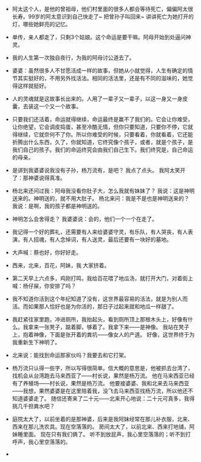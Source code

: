 - 阿太这个人，是他的曾祖母，他们村里面的很多人都会等待死亡，偏偏阿太很长寿。99岁的阿太意识到自己快走了~ 把曾孙子叫回来~ 讲讲死亡为她打开的灯，哪些她鲜亮的记忆。
- 单传，亲人都走了，只剩3个姑娘。这个命运是要干嘛。阿母开始到处逼问神灵。
- 我的人生第一次独自夜行，为我的阿母讨公道去了。
- 婆婆：虽然很多人不甘愿活成一样的故事，但她从小就觉得，人生有确定的情节其实挺好的，不用另外找活法。相同的活法里，还是有不同的滋味的，她觉得这样就挺好。
- 人的灵魂就是这故事长出来的。人用了一辈子又一辈子，以这一身又一身皮囊，去装这一个又一个故事。
- 只要我们还活着，命运就得继续，命运最终是赢不了我们的。它会让你难受，让你绝望，它会调皮捣蛋，甚至冷酷无情，但你只要知道，只要你不停，它就得继续，它就奈何不了你。所以你难受的时候，只要看着，你就看着，它还能折腾出什么东西，久了，你就知道，它终究像个孩子，或者，就是个孩子，是我们自己的孩子。我们的命运终究会由我们自己生下。我们终究是，自己命运的母亲。
- 是讲到我婆婆说我没有子孙，杨万流有，是吧？
 我点了点头。
 我阿太笑开了：那神婆说得真准。
- 杨北来还问过我：阿母我没看你肚子大，怎么我就有妹妹了？
我说：这是神明送来的。神明送的，就不用大肚子。
杨北来问：我是不是也是神明送来的？
我说：是啊，我的孩子都是神明送的。

- 神明怎么会舍得走？
我婆婆说：会的，他们一个一个在走了。


- 我记得一个好的葬礼，还需要有人来给婆婆守灵，有乐队，有人哭丧，有人表演，有人招魂，有人念悼词，有人送灵，最后还要有一块好的墓地。
- 大声喊：蔡也好，你好好走。
- 西来，北来，百花，阿妹，我 大家挤着。

- 第二天早上六点多，鸡刚打鸣，我给百花喂了地瓜汤，就打开大门，对着街上喊：杨仔屎，你安排了吗？

- 我不知道你活到这个年纪知道了没有，这世界最容易的活法，就是为别人而活。而如果那人恰好也是为你活的，那日子过起来就和地瓜一样甜了。
- 我赶紧往家里跑，冲进厕所，我抬起头，看到厕所顶上那根木头上，好像有什么。我拿来一张凳子，踮着脚，够着了。我拿下来——是神像。
我站在凳子上，抱着神像，下面是张开着的粪坑——像女人的产道。
好像，这世界终于为我重新生下神明了。
- 北来说：能找到命运那家伙吗？我要去和它打架。
- 杨万流只认得一些字，所以写得很简单。信大概的意思是，他被抓去台湾了，找机会从台湾跑去马来西亚了——村长说，果然是杨万流。
他在马来西亚已经有了养殖场——村长说，果然是杨万流。
他要接婆婆、我和北来去马来西亚——我想，果然婆婆是在这里陪着我，没飞去马来西亚找杨万流，所以他还不知道婆婆走了。
随信还寄来了二十元——北来开心地说：二十元可真多，我得挑几千担粪水吧？
- 庭院太大了，以前坐着的是那神婆，后来是我阿妹经常在那儿补衣服，北来、西来在那儿洗农具。现在空落落的。
房间太大了，以前北来、西来打地铺，阿妹睡里面。
现在只有我们俩了。
听不到放屁声，我心里空落落的；听不到打呼声，我心里空落落的。
- 